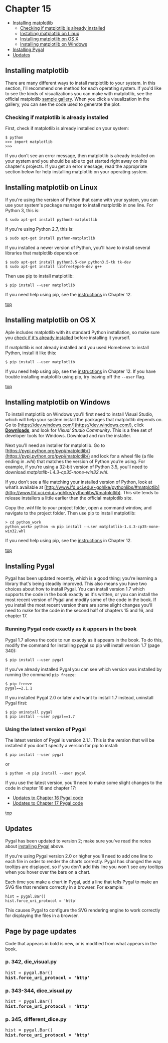 Chapter 15
===

- [Installing matplotlib](#installing-matplotlib)
    - [Checking if matplotlib is already installed](##checking-if-matplotlib-is-already-installed)
    - [Installing matplotlib on Linux](#installing-matplotlib-on-linux)
    - [Installing matplotlib on OS X](#installing-matplotlib-on-os-x)
    - [Installing matplotlib on Windows](##installing-matplotlib-on-windows)
- [Installing Pygal](#installing-pygal)
- [Updates](#updates)

Installing matplotlib
---

There are many different ways to install matplotlib to your system. In this section, I'll recommend one method for each operating system. If you'd like to see the kinds of visualizations you can make with matplotlib, see the official matplotlib [sample gallery](http://matplotlib.org/gallery.html). When you click a visualization in the gallery, you can see the code used to generate the plot.

### Checking if matplotlib is already installed

First, check if matplotlib is already installed on your system:

    $ python
    >>> import matplotlib
    >>>

If you don't see an error message, then matplotlib is already installed on your system and you should be able to get started right away on this chapter's projects. If you get an error message, read the appropriate section below for help installing matplotlib on your operating system.

Installing matplotlib on Linux
---

If you're using the version of Python that came with your system, you can use your system's package manager to install matplotlib in one line. For Python 3, this is:

    $ sudo apt-get install python3-matplotlib

If you're using Python 2.7, this is:

    $ sudo apt-get install python-matplotlib

If you installed a newer version of Python, you'll have to install several libraries that matplotlib depends on:

    $ sudo apt-get install python3.5-dev python3.5-tk tk-dev
    $ sudo apt-get install libfreetype6-dev g++

Then use pip to install matplotlib:

    $ pip install --user matplotlib

If you need help using pip, see the <a href="../chapter_12/installing_pip.md">instructions</a> in Chapter 12.

[top](#)

Installing matplotlib on OS X
---

Aple includes matplotlib with its standard Python installation, so make sure you <a href="#checking-if-matplotlib-is-already-installed">check if it's already installed</a> before installing it yourself.

If matplotlib is not already installed and you used Homebrew to install Python, install it like this:

    $ pip install --user matplotlib

If you need help using pip, see the <a href="../chapter_12/installing_pip.md">instructions</a> in Chapter 12. If you have trouble installing matplotlib using pip, try leaving off the `--user` flag.

[top](#)

Installing matplotlib on Windows
---

To install matplotlib on Windows you'll first need to install Visual Studio, which will help your system install the packages that matplotlib depends on. Go to [https://dev.windows.com/](https://dev.windows.com/), click [**Downloads**](https://dev.windows.com/downloads), and look for *Visual Studio Community*. This is a free set of developer tools for Windows. Download and run the installer.

Next you'll need an installer for matplotlib. Go to [https://pypi.python.org/pypi/matplotlib/](https://pypi.python.org/pypi/matplotlib/) and look for a wheel file (a file ending in *.whl*) that matches the version of Python you’re using. For example, if you’re using a 32-bit version of Python 3.5, you’ll need to download *matplotlib-1.4.3-cp35-none-win32.whl*.

If you don't see a file matching your installed version of Python, look at what’s available at [http://www.lfd.uci.edu/~gohlke/pythonlibs/#matplotlib](http://www.lfd.uci.edu/~gohlke/pythonlibs/#matplotlib). This site tends to release installers a little earlier than the official matplotlib site.

Copy the *.whl* file to your project folder, open a command window, and navigate to the project folder. Then use pip to install matplotlib:

    > cd python_work
    python_work> python -m pip install --user matplotlib-1.4.3-cp35-none-win32.whl

If you need help using pip, see the <a href="../chapter_12/installing_pip.md">instructions</a> in Chapter 12.

[top](#)

Installing Pygal
---
Pygal has been updated recently, which is a good thing; you're learning a library that's being steadily improved. This also means you have two choices about how to install Pygal. You can install version 1.7 which supports the code in the book exactly as it's written, or you can install the most recent version of Pygal and modify some of the code in the book. If you install the most recent version there are some slight changes you'll need to make for the code in the second half of chapters 15 and 16, and chapter 17.

### Running Pygal code exactly as it appears in the book

Pygal 1.7 allows the code to run exactly as it appears in the book. To do this, modify the command for installing pygal so pip will install version 1.7 (page 340):

    $ pip install --user pygal

If you've already installed Pygal you can see which version was installed by running the command `pip freeze`:

    $ pip freeze
    pygal==2.1.1

If you installed Pygal 2.0 or later and want to install 1.7 instead, uninstall Pygal first:

    $ pip uninstall pygal
    $ pip install --user pygal==1.7

### Using the latest version of Pygal

The latest version of Pygal is version 2.1.1. This is the version that will be installed if you don't specify a version for pip to install:

    $ pip install --user pygal

or

    $ python -m pip install --user pygal
    
If you use the latest version, you'll need to make some slight changes to the code in chapter 16 and chapter 17:

- [Updates to Chapter 16 Pygal code](../chapter_16/README.md#updates)
- [Updates to Chapter 17 Pygal code](../chapter_17/README.md#updates)

[top](#)

Updates
---

Pygal has been updated to version 2; make sure you've read the notes about [installing Pygal](#installing-pygal) above.

If you're using Pygal version 2.0 or higher you'll need to add one line to each file in order to render the charts correctly. Pygal has changed the way tooltips are displayed, so if you don't add this line you won't see any tooltips when you hover over the bars on a chart.

Each time you make a chart in Pygal, add a line that tells Pygal to make an SVG file that renders correctly in a browser. For example:

    hist = pygal.Bar()
    hist.force_uri_protocol = 'http'
    
This causes Pygal to configure the SVG rendering engine to work correctly for displaying the files in a browser.

Page by page updates
---

Code that appears in bold is new, or is modified from what appears in the book.

### p. 342, die_visual.py

<pre>
hist = pygal.Bar()
<b>hist.force_uri_protocol = 'http'</b>
</pre>
    
### p. 343-344, dice_visual.py

<pre>
hist = pygal.Bar()
<b>hist.force_uri_protocol = 'http'</b>
</pre>

### p. 345, different_dice.py

<pre>
hist = pygal.Bar()
<b>hist.force_uri_protocol = 'http'</b>
</pre>